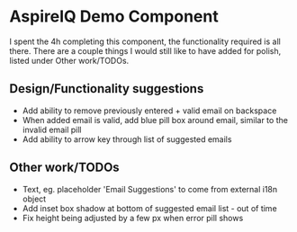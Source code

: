 # AspireIQ Demo Component

I spent the 4h completing this component, the functionality required is all there. There are a couple things I would still like to have added for polish, listed under Other work/TODOs.

## Design/Functionality suggestions
- Add ability to remove previously entered + valid email on backspace
- When added email is valid, add blue pill box around email, similar to the invalid email pill
- Add ability to arrow key through list of suggested emails

## Other work/TODOs
- Text, eg. placeholder 'Email Suggestions' to come from external i18n object
- Add inset box shadow at bottom of suggested email list - out of time
- Fix height being adjusted by a few px when error pill shows